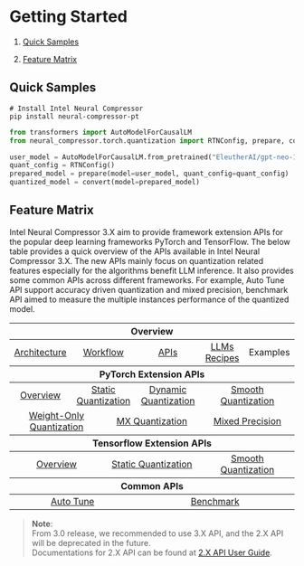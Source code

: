 # Getting Started

1. [Quick Samples](#quick-samples)

2. [Feature Matrix](#feature-matrix)

## Quick Samples

```shell
# Install Intel Neural Compressor
pip install neural-compressor-pt
```
```python
from transformers import AutoModelForCausalLM
from neural_compressor.torch.quantization import RTNConfig, prepare, convert

user_model = AutoModelForCausalLM.from_pretrained("EleutherAI/gpt-neo-125m")
quant_config = RTNConfig()
prepared_model = prepare(model=user_model, quant_config=quant_config)
quantized_model = convert(model=prepared_model)
```

## Feature Matrix
Intel Neural Compressor 3.X aim to provide framework extension APIs for the popular deep learning frameworks PyTorch and TensorFlow. 
The below table provides a quick overview of the APIs available in Intel Neural Compressor 3.X.
The new APIs mainly focus on quantization related features especially for the algorithms benefit LLM inference. 
It also provides some common APIs across different frameworks. For example, Auto Tune API support accuracy driven quantization and mixed precision, benchmark API aimed to measure the multiple instances performance of the quantized model.

<table class="docutils">
  <thead>
  <tr>
    <th colspan="8">Overview</th>
  </tr>
  </thead>
  <tbody>
    <tr>
      <td colspan="2" align="center"><a href="design.md#architecture">Architecture</a></td>
      <td colspan="2" align="center"><a href="design.md#workflow">Workflow</a></td>
      <td colspan="2" align="center"><a href="https://intel.github.io/neural-compressor/latest/docs/source/api-doc/apis.html">APIs</a></td>
      <td colspan="1" align="center"><a href="llm_recipes.md">LLMs Recipes</a></td>
      <td colspan="1" align="center">Examples</td>
    </tr>
  </tbody>
  <thead>
    <tr>
      <th colspan="8">PyTorch Extension APIs</th>
    </tr>
  </thead>
  <tbody>
    <tr>
        <td colspan="2" align="center"><a href="PyTorch.md">Overview</a></td>
        <td colspan="2" align="center"><a href="PT_StaticQuant.md">Static Quantization</a></td>
        <td colspan="2" align="center"><a href="PT_DynamicQuant.md">Dynamic Quantization</a></td>
        <td colspan="2" align="center"><a href="PT_SmoothQuant.md">Smooth Quantization</a></td>
    </tr>
    <tr>
        <td colspan="3" align="center"><a href="PT_WeightOnlyQuant.md">Weight-Only Quantization</a></td>
        <td colspan="3" align="center"><a href="PT_MXQuant.md">MX Quantization</a></td>
        <td colspan="2" align="center"><a href="PT_MixedPrecision.md">Mixed Precision</a></td>
    </tr>
  </tbody>
  <thead>
      <tr>
        <th colspan="8">Tensorflow Extension APIs</th>
      </tr>
  </thead>
  <tbody>
      <tr>
          <td colspan="3" align="center"><a href="TensorFlow.md">Overview</a></td>
          <td colspan="3" align="center"><a href="TF_Quant.md">Static Quantization</a></td>
          <td colspan="2" align="center"><a href="TF_SQ.md">Smooth Quantization</a></td>
      </tr>
  </tbody>
  <thead>
      <tr>
        <th colspan="8">Common APIs</th>
      </tr>
  </thead>
  <tbody>
      <tr>
          <td colspan="4" align="center"><a href="autotune.md">Auto Tune</a></td>
          <td colspan="4" align="center"><a href="benchmark.md">Benchmark</a></td>
      </tr>
  </tbody>
</table>

> **Note**:   
> From 3.0 release, we recommended to use 3.X API, and the 2.X API will be deprecated in the future.  
> Documentations for 2.X API can be found at [2.X API User Guide](https://github.com/intel/neural-compressor/blob/master/docs/source/2x_user_guide.md).
